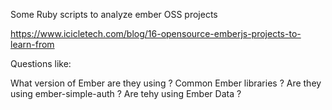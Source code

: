 Some Ruby scripts to analyze ember OSS projects

https://www.icicletech.com/blog/16-opensource-emberjs-projects-to-learn-from

Questions like:

What version of Ember are they using ?
Common Ember libraries ?
Are they using ember-simple-auth ?
Are tehy using Ember Data ?
